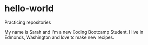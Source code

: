 # hello-world
Practicing repositories

My name is Sarah and I'm a new Coding Bootcamp Student. I live in Edmonds, Washington and love to make new recipes. 
